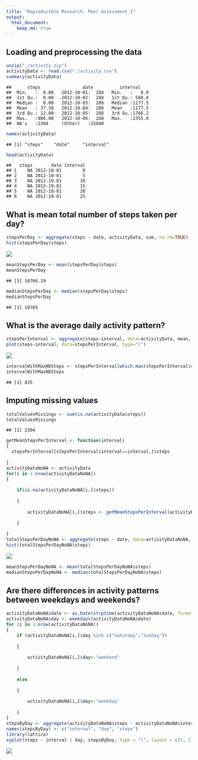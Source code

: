 ```yaml
---
title: "Reproducible Research: Peer Assessment 1"
output: 
  html_document:
    keep_md: true
---
```



## Loading and preprocessing the data

```r
unzip("./activity.zip")
activityData <- read.csv("./activity.csv")
summary(activityData)
```

```
##      steps                date          interval     
##  Min.   :  0.00   2012-10-01:  288   Min.   :   0.0  
##  1st Qu.:  0.00   2012-10-02:  288   1st Qu.: 588.8  
##  Median :  0.00   2012-10-03:  288   Median :1177.5  
##  Mean   : 37.38   2012-10-04:  288   Mean   :1177.5  
##  3rd Qu.: 12.00   2012-10-05:  288   3rd Qu.:1766.2  
##  Max.   :806.00   2012-10-06:  288   Max.   :2355.0  
##  NA's   :2304     (Other)   :15840
```

```r
names(activityData)
```

```
## [1] "steps"    "date"     "interval"
```

```r
head(activityData)
```

```
##   steps       date interval
## 1    NA 2012-10-01        0
## 2    NA 2012-10-01        5
## 3    NA 2012-10-01       10
## 4    NA 2012-10-01       15
## 5    NA 2012-10-01       20
## 6    NA 2012-10-01       25
```




## What is mean total number of steps taken per day?

```r
stepsPerDay <- aggregate(steps ~ date, activityData, sum, na.rm=TRUE)
hist(stepsPerDay$steps)
```

![](PA1_template_files/figure-html/unnamed-chunk-2-1.png)<!-- -->

```r
meanStepsPerDay <- mean(stepsPerDay$steps)
meanStepsPerDay
```

```
## [1] 10766.19
```

```r
medianStepsPerDay <- median(stepsPerDay$steps)
medianStepsPerDay
```

```
## [1] 10765
```



## What is the average daily activity pattern?

```r
stepsPerInterval <- aggregate(steps~interval, data=activityData, mean, na.rm=TRUE)
plot(steps~interval, data=stepsPerInterval, type="l")
```

![](PA1_template_files/figure-html/unnamed-chunk-3-1.png)<!-- -->

```r
intervalWithMaxNbSteps <- stepsPerInterval[which.max(stepsPerInterval$steps),]$interval
intervalWithMaxNbSteps
```

```
## [1] 835
```



## Imputing missing values


```r
totalValuesMissings <- sum(is.na(activityData$steps))
totalValuesMissings
```

```
## [1] 2304
```

```r
getMeanStepsPerInterval <- function(interval)
{
  stepsPerInterval[stepsPerInterval$interval==interval,]$steps
  
}
activityDataNoNA <- activityData
for(i in 1:nrow(activityDataNoNA))
{
    
    if(is.na(activityDataNoNA[i,]$steps))
    
    {
        
        activityDataNoNA[i,]$steps <- getMeanStepsPerInterval(activityDataNoNA[i,]$interval)
        
    }
    
}
totalStepsPerDayNoNA <- aggregate(steps ~ date, data=activityDataNoNA, sum)
hist(totalStepsPerDayNoNA$steps)
```

![](PA1_template_files/figure-html/unnamed-chunk-4-1.png)<!-- -->

```r
meanStepsPerDayNoNA <- mean(totalStepsPerDayNoNA$steps)
medianStepsPerDayNoNA <- median(totalStepsPerDayNoNA$steps)
```


## Are there differences in activity patterns between weekdays and weekends?

```r
activityDataNoNA$date <- as.Date(strptime(activityDataNoNA$date, format="%Y-%m-%d"))
activityDataNoNA$day <- weekdays(activityDataNoNA$date)
for (i in 1:nrow(activityDataNoNA)) 
{
    if (activityDataNoNA[i,]$day %in% c("Saturday","Sunday")) 
    
    {
    
        activityDataNoNA[i,]$day<-"weekend"
    
    }
    
    else
    
    {
    
        activityDataNoNA[i,]$day<-"weekday"
    
    }
}
stepsByDay <- aggregate(activityDataNoNA$steps ~ activityDataNoNA$interval + activityDataNoNA$day, activityDataNoNA, mean)
names(stepsByDay) <- c("interval", "day", "steps")
library(lattice)
xyplot(steps ~ interval | day, stepsByDay, type = "l", layout = c(1, 2), xlab = "Interval", ylab = "Number of steps")
```

![](PA1_template_files/figure-html/unnamed-chunk-5-1.png)<!-- -->

